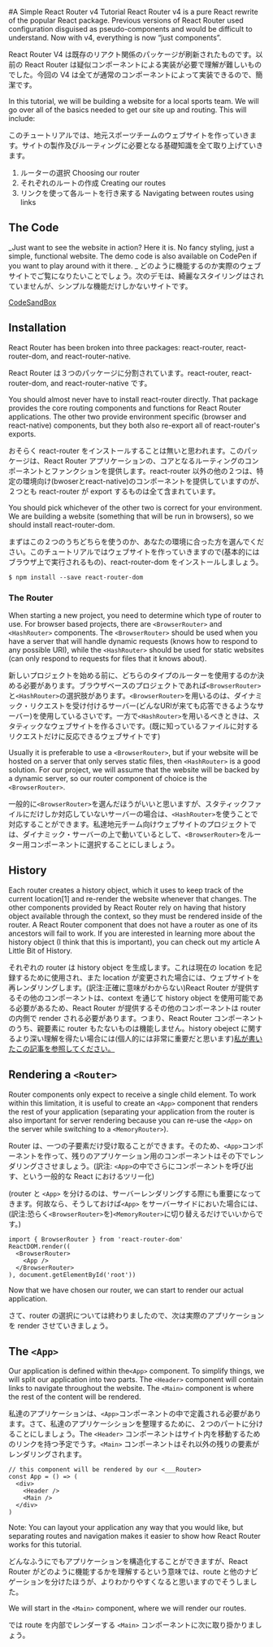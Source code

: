 #A Simple React Router v4 Tutorial
React Router v4 is a pure React rewrite of the popular React package. Previous versions of React Router used configuration disguised as pseudo-components and would be difficult to understand. Now with v4, everything is now “just components”.

React Router V4 は既存のリアクト関係のパッケージが刷新されたものです。以前の React Router は疑似コンポーネントによる実装が必要で理解が難しいものでした。今回の V4 は全てが通常のコンポーネントによって実装できるので、簡潔です。

In this tutorial, we will be building a website for a local sports team. We will go over all of the basics needed to get our site up and routing. This will include:

このチュートリアルでは、地元スポーツチームのウェブサイトを作っていきます。サイトの製作及びルーティングに必要となる基礎知識を全て取り上げていきます。

1. ルーターの選択 Choosing our router
1. それぞれのルートの作成 Creating our routes
1. リンクを使って各ルートを行き来する Navigating between routes using links

## The Code

_Just want to see the website in action? Here it is. No fancy styling, just a simple, functional website. The demo code is also available on CodePen if you want to play around with it there.
_
どのように機能するのか実際のウェブサイトでご覧になりたいことでしょう。次のデモは、綺麗なスタイリングはされていませんが、シンプルな機能だけしかないサイトです。

[CodeSandBox](https://codesandbox.io/s/vVoQVk78?from-embed)

## Installation
React Router has been broken into three packages: react-router, react-router-dom, and react-router-native.

React Router は３つのパッケージに分割されています。react-router, react-router-dom, and react-router-native です。

You should almost never have to install react-router directly. That package provides the core routing components and functions for React Router applications. The other two provide environment specific (browser and react-native) components, but they both also re-export all of react-router's exports.

おそらく react-router をインストールすることは無いと思われます。このパッケージは、React Router アプリケーションの、コアとなるルーティングのコンポーネントとファンクションを提供します。react-router 以外の他の２つは、特定の環境向け(bwoserとreact-native)のコンポーネントを提供していますのが、２つとも react-router が export するものは全て含まれています。

You should pick whichever of the other two is correct for your environment. We are building a website (something that will be run in browsers), so we should install react-router-dom.

まずはこの２つのうちどちらを使うのか、あなたの環境に合った方を選んでください。このチュートリアルではウェブサイトを作っていきますので(基本的にはブラウザ上で実行されるもの)、react-router-dom をインストールしましょう。

```
$ npm install --save react-router-dom
```

### The Router

When starting a new project, you need to determine which type of router to use. For browser based projects, there are `<BrowserRouter>` and `<HashRouter>` components. The `<BrowserRouter>` should be used when you have a server that will handle dynamic requests (knows how to respond to any possible URI), while the `<HashRouter>` should be used for static websites (can only respond to requests for files that it knows about).

新しいプロジェクトを始める前に、どちらのタイプのルーターを使用するのか決める必要があります。ブラウザベースのプロジェクトであれば`<BrowserRouter>`と`<HashRouter>`の選択肢があります。`<BrowserRouter>`を用いるのは、ダイナミック・リクエストを受け付けるサーバー(どんなURIが来ても応答できるようなサーバー)を使用しているさいです。一方で`<HashRouter>`を用いるべきときは、スタティックなウェブサイトを作るさいです。(既に知っているファイルに対するリクエストだけに反応できるウェブサイトです)

Usually it is preferable to use a `<BrowserRouter>`, but if your website will be hosted on a server that only serves static files, then `<HashRouter>` is a good solution.
For our project, we will assume that the website will be backed by a dynamic server, so our router component of choice is the `<BrowserRouter>`.

一般的に`<BrowserRouter>`を選んだほうがいいと思いますが、スタティックファイルにだけしか対応していないサーバーの場合は、`<HashRouter>`を使うことで対応することができます。私達地元チーム向けウェブサイトのプロジェクトでは、ダイナミック・サーバーの上で動いているとして、`<BrowserRouter>`をルーター用コンポーネントに選択することにしましょう。

## History

Each router creates a history object, which it uses to keep track of the current location[1] and re-render the website whenever that changes. The other components provided by React Router rely on having that history object available through the context, so they must be rendered inside of the router. A React Router component that does not have a router as one of its ancestors will fail to work. If you are interested in learning more about the history object (I think that this is important), you can check out my article A Little Bit of History.

それぞれの router は history object を生成します。これは現在の location を記録するために使用され、また location が変更された場合には、ウェブサイトを再レンダリングします。(訳注:正確に意味がわからない)React Router が提供するその他のコンポーネントは、context を通じて history object を使用可能である必要があるため、React Router が提供するその他のコンポーネントは router の内側で render される必要があります。つまり、React Router コンポーネントのうち、親要素に router もたないものは機能しません。history obeject に関するより深い理解を得たい場合には(個人的には非常に重要だと思います)[私が書いたこの記事を参照してください。](https://medium.com/@pshrmn/a-little-bit-of-history-f245306f48dd)

## Rendering a `<Router>`

Router components only expect to receive a single child element. To work within this limitation, it is useful to create an `<App>` component that renders the rest of your application (separating your application from the router is also important for server rendering because you can re-use the `<App>` on the server while switching to a `<MemoryRouter>`).

Router は、一つの子要素だけ受け取ることができます。そのため、`<App>`コンポーネントを作って、残りのアプリケーション用のコンポーネントはその下でレンダリングささせましょう。(訳注: `<App>`の中でさらにコンポーネントを呼び出す、という一般的な React におけるツリー化)

(router と `<App>` を分けるのは、サーバーレンダリングする際にも重要になってきます。何故なら、そうしておけば`<App>` をサーバーサイドにおいた場合には、(訳注:恐らく`<BrowserRouter>`を)`<MemoryRouter>`に切り替えるだけでいいからです。)


```
import { BrowserRouter } from 'react-router-dom'
ReactDOM.render((
  <BrowserRouter>
    <App />
  </BrowserRouter>
), document.getElementById('root'))

```

Now that we have chosen our router, we can start to render our actual application.

さて、router の選択については終わりましたので、次は実際のアプリケーションを render させていきましょう。

## The `<App>`

Our application is defined within the`<App>` component. To simplify things, we will split our application into two parts. The `<Header>` component will contain links to navigate throughout the website. The `<Main>` component is where the rest of the content will be rendered.

私達のアプリケーションは、`<App>`コンポーネントの中で定義される必要があります。さて、私達のアプリケーシションを整理するために、２つのパートに分けることにしましょう。The `<Header>` コンポーネントはサイト内を移動するためのリンクを持つ予定でうす。`<Main>` コンポーネントはそれ以外の残りの要素がレンダリングされます。

```
// this component will be rendered by our <___Router>
const App = () => (
  <div>
    <Header />
    <Main />
  </div>
)
```

Note: You can layout your application any way that you would like, but separating routes and navigation makes it easier to show how React Router works for this tutorial.

どんなふうにでもアプリケーションを構造化することができますが、React Router がどのように機能するかを理解するという意味では、route と他のナビゲーションを分けたほうが、よりわかりやすくなると思いますのでそうしました。

We will start in the `<Main>` component, where we will render our routes.

では route を内部でレンダーする `<Main>` コンポーネントに次に取り掛かりましょう。










